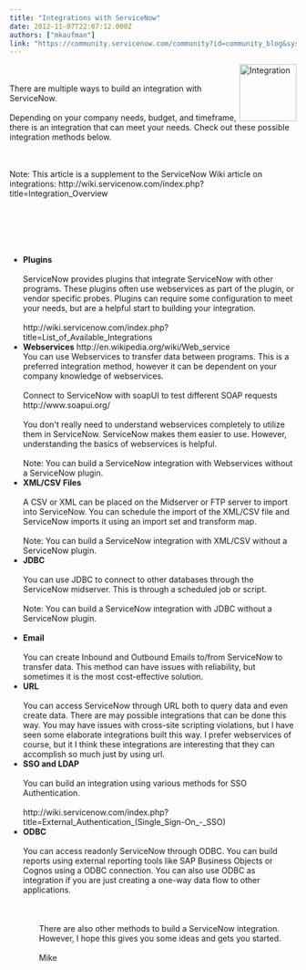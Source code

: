 ```yaml
---
title: "Integrations with ServiceNow"
date: 2012-11-07T22:07:12.000Z
authors: ["mkaufman"]
link: "https://community.servicenow.com/community?id=community_blog&sys_id=106caaa1dbd0dbc01dcaf3231f9619a7"
---
```

<p><p><img src="http://i.imgur.com/DSVgj.jpg" alt="Integration" width="100px" align='right' /><br /><br />There are multiple ways to build an integration with ServiceNow.<br /><br />Depending on your company needs, budget, and timeframe, there is an integration that can meet your needs. Check out these possible integration methods below.</p><br /><br />Note: This article is a supplement to the ServiceNow Wiki article on integrations: http://wiki.servicenow.com/index.php?title=Integration_Overview<br /><br /><!--break--><br /><br /><br /><br /><ul><li><strong>Plugins</strong><br /><br />ServiceNow provides plugins that integrate ServiceNow with other programs. These plugins often use webservices as part of the plugin, or vendor specific probes. Plugins can require some configuration to meet your needs, but are a helpful start to building your integration.<br /><br />http://wiki.servicenow.com/index.php?title=List_of_Available_Integrations</li><li><strong>Webservices</strong> http://en.wikipedia.org/wiki/Web_service<br />You can use Webservices to transfer data between programs. This is a preferred integration method, however it can be dependent on your company knowledge of webservices.<br /><br />Connect to ServiceNow with soapUI to test different SOAP requests http://www.soapui.org/<br /><br />You don't really need to understand webservices completely to utilize them in ServiceNow. ServiceNow makes them easier to use. However, understanding the basics of webservices is helpful.<br /><br />Note: You can build a ServiceNow integration with Webservices without a ServiceNow plugin.</li><li><strong>XML/CSV Files</strong><br /><br />A CSV or XML can be placed on the Midserver or FTP server to import into ServiceNow. You can schedule the import of the XML/CSV file and ServiceNow imports it using an import set and transform map.<br /><br />Note: You can build a ServiceNow integration with XML/CSV without a ServiceNow plugin.</li><li><strong>JDBC</strong><br /><br />You can use JDBC to connect to other databases through the ServiceNow midserver. This is through a scheduled job or script.<br /><br />Note: You can build a ServiceNow integration with JDBC without a ServiceNow plugin.<br /><br /></li><li><strong>Email</strong><br /><br />You can create Inbound and Outbound Emails to/from ServiceNow to transfer data. This method can have issues with reliability, but sometimes it is the most cost-effective solution.</li><li><strong>URL</strong><br /><br />You can access ServiceNow through URL both to query data and even create data. There are may possible integrations that can be done this way. You may have issues with cross-site scripting violations, but I have seen some elaborate integrations built this way. I prefer webservices of course, but it I think these integrations are interesting that they can accomplish so much just by using url.</li><li><strong>SSO and LDAP</strong><br /><br />You can build an integration using various methods for SSO Authentication.<br /><br />http://wiki.servicenow.com/index.php?title=External_Authentication_(Single_Sign-On_-_SSO)</li><li><strong>ODBC</strong><br /><br />You can access readonly ServiceNow through ODBC. You can build reports using external reporting tools like SAP Business Objects or Cognos using a ODBC connection. You can also use ODBC as integration if you are just creating a one-way data flow to other applications.</li><li style="list-style: none"><br /><div style="margin-left: 2em"><br /><br />There are also other methods to build a ServiceNow integration. However, I hope this gives you some ideas and gets you started.<br /><br />Mike</div></li></ul></p>
